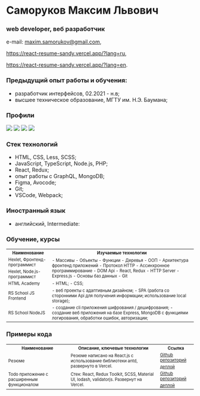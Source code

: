 # Саморуков Максим Львович
### web developer, веб разработчик
e-mail: maxim.samorukov@gmail.com,

https://react-resume-sandy.vercel.app/?lang=ru,

https://react-resume-sandy.vercel.app/?lang=en.

### Предыдущий опыт работы и обучения:
- разработчик интерфейсов, 02.2021 - н.в;
- высшее техническое образование, МГТУ им. Н.Э. Баумана;

### Профили

[![](https://img.shields.io/static/v1?label=Github&message=Profile&logo=github&color=success&style=flat-square)](https://github.com/MaximSamorukov) [![](https://img.shields.io/static/v1?label=Hexlet&message=Profile&color=informational&style=flat-square)](https://ru.hexlet.io/u/maksim_ralph) [![](https://img.shields.io/static/v1?label=Codewars&message=Profile&logo=codewars&color=orange&style=flat-square)](https://www.codewars.com/users/Maxim%20Samorukov) [![](https://img.shields.io/static/v1?label=LinkedIn&message=Profile&logo=linkedin&color=blueviolet&style=flat-square)](https://www.linkedin.com/in/maxim-samorukov-a2b10691/)

### Стек технологий
- HTML, CSS, Less, SCSS;
- JavaScript, TypeScript, Node.js, PHP;
- React, Redux;
- опыт работы с GraphQL, MongoDB;
- Figma, Avocode;
- Git;
- VSCode, Webpack;

### Иностранный язык
- английский, Intermediate:

### Обучение, курсы

  <table style="font-size: 80%" width="100%">
    <tr>
      <th>Наименование</th>
      <th>Изучаемые технологии</th>
    </tr>
    <tr>
      <td>Hexlet, Фронтенд-программист</td>
      <td rowspan="2">
        - Массивы
        - Объекты
        - Функции
        - Деревья
        - ООП
        - Архитектура фронтенд приложений
        - Протокол HTTP
        - Ассинхронное программирование
        - DOM Api
        - React, Redux
        - HTTP Server
        - Express.js
        - Основы баз данных
        - Git
      </td>
    </tr>
    <tr>
      <td>Hexlet, Node.js-программист</td>
    </tr>
    <tr>
      <td>HTML Academy</td>
      <td>
        - HTML;
        - CSS;
      </td>
    </tr>
    <tr>
      <td>RS School JS Frontend</td>
      <td>
        - веб проекты с адаптивным дизайном;
        - SPA (работа со сторонними Api для получения информации; использование local storage);
      </td>
    </tr>
    <tr>
      <td>RS School NodeJS</td>
      <td>
        - создание cli приложения шифрования / дешифрования;
        - создание веб приложения на базе Express, MongoDB с функциями логирования, обработки ошибок, авторизации;
      </td>
    </tr>
  </table>

### Примеры кода
  <table style="font-size: 80%" width="100%">
    <tr>
        <th>Наименование</th>
        <th>Описание, ключевые технологии</th>
        <th>Ссылка</th>
    </tr>
    <tr>
      <td rowspan="2">Резюме</td>
      <td rowspan="2">Резюме написано на React.js с использование библиотеки antd, развернуто в Vercel.</td>
      <td><a href="https://github.com/MaximSamorukov/react_resume">Github репозиторий</a></td>
    </tr>
        <td><a href="https://react-resume-sandy.vercel.app/">деплой </a></td>
    </tr>
    <tr>
      <td rowspan="2">Todo приложение с расширенным функционалом</td>
      <td rowspan="2">Стек: React, Redux Toolkit, SCSS, Material UI, lodash, validatorjs. Развернут на Vercel.</td>
      <td><a href="https://github.com/MaximSamorukov/advanced_todo">Github репозиторий</a></td>
    </tr>
        <td><a href="https://advanced-todo-iota.vercel.app/">деплой </a></td>
    </tr>
  </table>


